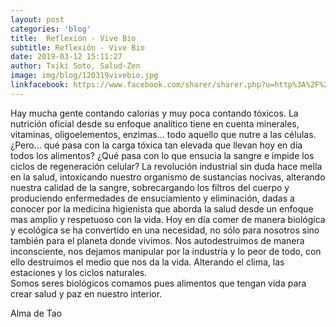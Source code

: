 ```yaml
---
layout: post
categories: 'blog'
title:  Reflexión - Vive Bio
subtitle: Reflexión - Vive Bio
date: 2019-03-12 15:11:27
author: Txiki Soto, Salud-Zen
image: img/blog/120319vivebio.jpg
linkfacebook: https://www.facebook.com/sharer/sharer.php?u=http%3A%2F%2Fwww.salud-zen.com%2Fblog%2F2019%2F03%2F12%2Freflexiones-vive-bio.html&amp;src=sdkpreparse
---
```

Hay mucha gente contando calorias y muy poca contando tóxicos. La nutrición oficial desde su enfoque analítico tiene en cuenta minerales, vitaminas, oligoelementos, enzimas... todo aquello que nutre a las células. ¿Pero... qué pasa con la carga tóxica tan elevada que llevan hoy en día todos los alimentos? ¿Qué pasa con lo que ensucia la sangre e impide los ciclos de regeneración celular? La revolución industrial sin duda hace mella en la salud, intoxicando nuestro organismo de sustancias nocivas, alterando nuestra calidad de la sangre, sobrecargando los filtros del cuerpo y produciendo enfermedades de ensuciamiento y eliminación, dadas a conocer por la medicina higienista que aborda la salud desde un enfoque mas amplio y respetuoso con la vida. Hoy en día comer de manera biológica y ecológica se ha convertido en una necesidad, no sólo para nosotros sino también para el planeta donde vivimos. Nos autodestruimos de manera inconsciente, nos dejamos manipular por la industria y lo peor de todo, con ello destruimos el medio que nos da la vida. Alterando el clima, las estaciones y los ciclos naturales.  
Somos seres biológicos comamos pues alimentos que tengan vida para crear salud y paz en nuestro interior.

Alma de Tao
